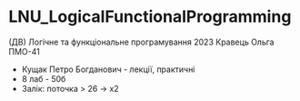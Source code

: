 # LNU_LogicalFunctionalProgramming
(ДВ) Логічне та функціональне програмування 2023 Кравець Ольга ПМО-41

- Кущак Петро Богданович - лекції, практичні
- 8 лаб - 50б
- Залік: поточка > 26 -> x2
